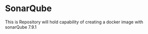 # SonarQube
This is Repository will hold capability of creating a docker image with sonarQube 7.9.1 
